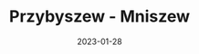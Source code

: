 ---
title: Przybyszew - Mniszew
category: "Trasy dwudniowe"
rafting_time: 14,5 - 15
route_length: 51,4
price: 75
price_descrition: 
date: 2023-01-28
---